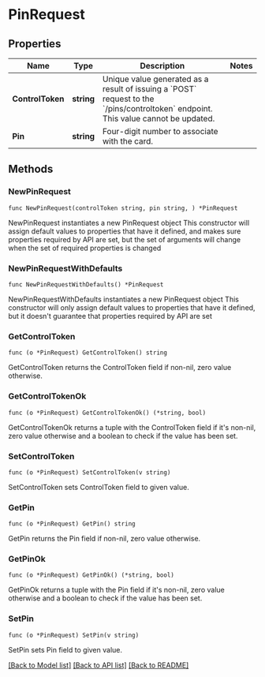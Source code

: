 # PinRequest

## Properties

Name | Type | Description | Notes
------------ | ------------- | ------------- | -------------
**ControlToken** | **string** | Unique value generated as a result of issuing a &#x60;POST&#x60; request to the &#x60;/pins/controltoken&#x60; endpoint. This value cannot be updated. | 
**Pin** | **string** | Four-digit number to associate with the card. | 

## Methods

### NewPinRequest

`func NewPinRequest(controlToken string, pin string, ) *PinRequest`

NewPinRequest instantiates a new PinRequest object
This constructor will assign default values to properties that have it defined,
and makes sure properties required by API are set, but the set of arguments
will change when the set of required properties is changed

### NewPinRequestWithDefaults

`func NewPinRequestWithDefaults() *PinRequest`

NewPinRequestWithDefaults instantiates a new PinRequest object
This constructor will only assign default values to properties that have it defined,
but it doesn't guarantee that properties required by API are set

### GetControlToken

`func (o *PinRequest) GetControlToken() string`

GetControlToken returns the ControlToken field if non-nil, zero value otherwise.

### GetControlTokenOk

`func (o *PinRequest) GetControlTokenOk() (*string, bool)`

GetControlTokenOk returns a tuple with the ControlToken field if it's non-nil, zero value otherwise
and a boolean to check if the value has been set.

### SetControlToken

`func (o *PinRequest) SetControlToken(v string)`

SetControlToken sets ControlToken field to given value.


### GetPin

`func (o *PinRequest) GetPin() string`

GetPin returns the Pin field if non-nil, zero value otherwise.

### GetPinOk

`func (o *PinRequest) GetPinOk() (*string, bool)`

GetPinOk returns a tuple with the Pin field if it's non-nil, zero value otherwise
and a boolean to check if the value has been set.

### SetPin

`func (o *PinRequest) SetPin(v string)`

SetPin sets Pin field to given value.



[[Back to Model list]](../README.md#documentation-for-models) [[Back to API list]](../README.md#documentation-for-api-endpoints) [[Back to README]](../README.md)


